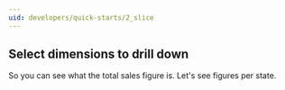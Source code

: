 ```yaml
---
uid: developers/quick-starts/2_slice
---
```


## Select dimensions to drill down  

So you can see what the total sales figure is. Let's see figures per state.



